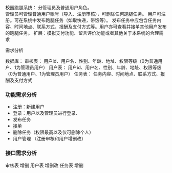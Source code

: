 



校园跑腿系统：
分管理员及普通用户角色。	
管理员可管理普通用户账号（导入、注册审核），可删除任何跑腿任务。
用户可注册。可在系统中发布跑腿任务（如取快递，带饭等）。
发布任务中应包含任务内容、时间地点、联系方式、报酬及支付方式等。用户亦可查看并接单其他用户发布的跑腿任务。
	扩展：模拟支付功能、留言评价功能或者其他关于本系统的合理需求	


需求分析

数据库： 
    审核表：
        用户id、用户名、性别、年龄、地址、权限等级（0为普通用户、1为管理员用户）
    用户表：
        用户id、用户名、性别、年龄、地址、权限等级（0为普通用户、1为管理员用户）
    任务表：
        任务内容、时间地点、联系方式、报酬及支付方式

### 功能需求分析

* 注册：新建用户
* 登录：用户以及管理员进行登录、
* 发布任务
* 接单
* 删除任务（权限最高以及仅可删除个人）
* 用户管理 （注册审核和用户增删改）


### 接口需求分析

审核表 增删
用户表 增删改
任务表 增删



    
    